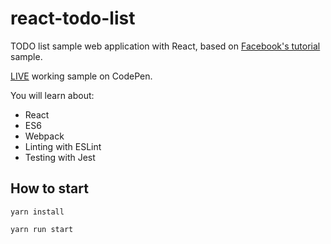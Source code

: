 # react-todo-list
TODO list sample web application with React, based on [Facebook's tutorial](https://facebook.github.io/react/docs/tutorial.html) sample.

[LIVE](http://codepen.io/Tiendq/pen/jrZAWk) working sample on CodePen.

You will learn about:

* React
* ES6
* Webpack
* Linting with ESLint
* Testing with Jest

## How to start

`yarn install`

`yarn run start`
